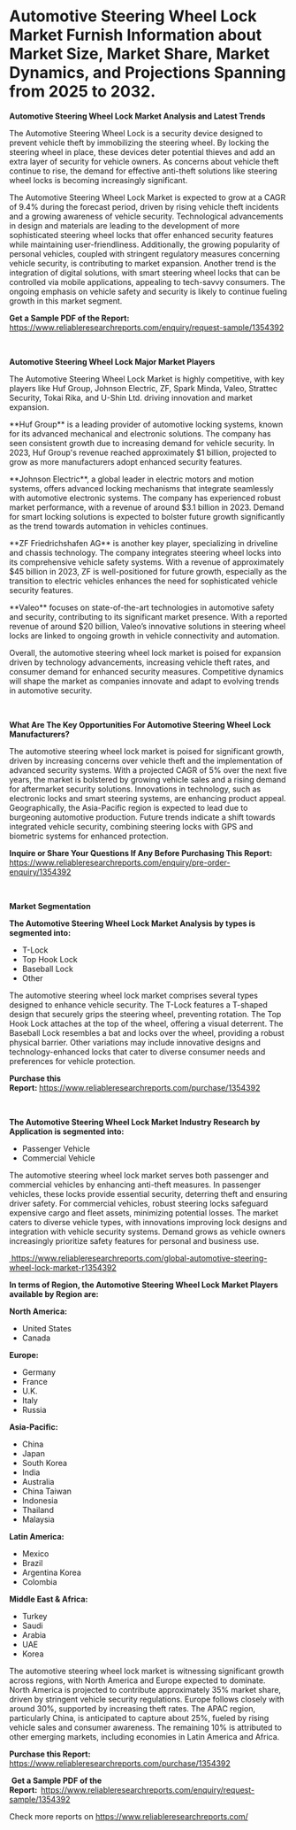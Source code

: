 <p><h1>Automotive Steering Wheel Lock Market Furnish Information about Market Size, Market Share, Market Dynamics, and Projections Spanning from 2025 to 2032.</h1></p><p><strong>Automotive Steering Wheel Lock Market Analysis and Latest Trends</strong></p>
<p><p>The Automotive Steering Wheel Lock is a security device designed to prevent vehicle theft by immobilizing the steering wheel. By locking the steering wheel in place, these devices deter potential thieves and add an extra layer of security for vehicle owners. As concerns about vehicle theft continue to rise, the demand for effective anti-theft solutions like steering wheel locks is becoming increasingly significant.</p><p>The Automotive Steering Wheel Lock Market is expected to grow at a CAGR of 9.4% during the forecast period, driven by rising vehicle theft incidents and a growing awareness of vehicle security. Technological advancements in design and materials are leading to the development of more sophisticated steering wheel locks that offer enhanced security features while maintaining user-friendliness. Additionally, the growing popularity of personal vehicles, coupled with stringent regulatory measures concerning vehicle security, is contributing to market expansion. Another trend is the integration of digital solutions, with smart steering wheel locks that can be controlled via mobile applications, appealing to tech-savvy consumers. The ongoing emphasis on vehicle safety and security is likely to continue fueling growth in this market segment.</p></p>
<p><strong>Get a Sample PDF of the Report:&nbsp;</strong> <a href="https://www.reliableresearchreports.com/enquiry/request-sample/1354392?utm_campaign=2809&utm_medium=2&utm_source=Github&utm_content=ia&utm_term=31032025&utm_id=automotive-steering-wheel-lock">https://www.reliableresearchreports.com/enquiry/request-sample/1354392</a></p>
<p>&nbsp;</p>
<p><strong>Automotive Steering Wheel Lock Major Market Players</strong></p>
<p><p>The Automotive Steering Wheel Lock Market is highly competitive, with key players like Huf Group, Johnson Electric, ZF, Spark Minda, Valeo, Strattec Security, Tokai Rika, and U-Shin Ltd. driving innovation and market expansion.</p><p>**Huf Group** is a leading provider of automotive locking systems, known for its advanced mechanical and electronic solutions. The company has seen consistent growth due to increasing demand for vehicle security. In 2023, Huf Group's revenue reached approximately $1 billion, projected to grow as more manufacturers adopt enhanced security features.</p><p>**Johnson Electric**, a global leader in electric motors and motion systems, offers advanced locking mechanisms that integrate seamlessly with automotive electronic systems. The company has experienced robust market performance, with a revenue of around $3.1 billion in 2023. Demand for smart locking solutions is expected to bolster future growth significantly as the trend towards automation in vehicles continues.</p><p>**ZF Friedrichshafen AG** is another key player, specializing in driveline and chassis technology. The company integrates steering wheel locks into its comprehensive vehicle safety systems. With a revenue of approximately $45 billion in 2023, ZF is well-positioned for future growth, especially as the transition to electric vehicles enhances the need for sophisticated vehicle security features.</p><p>**Valeo** focuses on state-of-the-art technologies in automotive safety and security, contributing to its significant market presence. With a reported revenue of around $20 billion, Valeo’s innovative solutions in steering wheel locks are linked to ongoing growth in vehicle connectivity and automation.</p><p>Overall, the automotive steering wheel lock market is poised for expansion driven by technology advancements, increasing vehicle theft rates, and consumer demand for enhanced security measures. Competitive dynamics will shape the market as companies innovate and adapt to evolving trends in automotive security.</p></p>
<p>&nbsp;</p>
<p><strong>What Are The Key Opportunities For Automotive Steering Wheel Lock Manufacturers?</strong></p>
<p><p>The automotive steering wheel lock market is poised for significant growth, driven by increasing concerns over vehicle theft and the implementation of advanced security systems. With a projected CAGR of 5% over the next five years, the market is bolstered by growing vehicle sales and a rising demand for aftermarket security solutions. Innovations in technology, such as electronic locks and smart steering systems, are enhancing product appeal. Geographically, the Asia-Pacific region is expected to lead due to burgeoning automotive production. Future trends indicate a shift towards integrated vehicle security, combining steering locks with GPS and biometric systems for enhanced protection.</p></p>
<p><strong>Inquire or Share Your Questions If Any Before Purchasing This Report:</strong> <a href="https://www.reliableresearchreports.com/enquiry/pre-order-enquiry/1354392?utm_campaign=2809&utm_medium=2&utm_source=Github&utm_content=ia&utm_term=31032025&utm_id=automotive-steering-wheel-lock">https://www.reliableresearchreports.com/enquiry/pre-order-enquiry/1354392</a></p>
<p>&nbsp;</p>
<p><strong>Market Segmentation</strong></p>
<p><strong>The Automotive Steering Wheel Lock Market Analysis by types is segmented into:</strong></p>
<p><ul><li>T-Lock</li><li>Top Hook Lock</li><li>Baseball Lock</li><li>Other</li></ul></p>
<p><p>The automotive steering wheel lock market comprises several types designed to enhance vehicle security. The T-Lock features a T-shaped design that securely grips the steering wheel, preventing rotation. The Top Hook Lock attaches at the top of the wheel, offering a visual deterrent. The Baseball Lock resembles a bat and locks over the wheel, providing a robust physical barrier. Other variations may include innovative designs and technology-enhanced locks that cater to diverse consumer needs and preferences for vehicle protection.</p></p>
<p><strong>Purchase this Report:&nbsp;</strong><a href="https://www.reliableresearchreports.com/purchase/1354392?utm_campaign=2809&utm_medium=2&utm_source=Github&utm_content=ia&utm_term=31032025&utm_id=automotive-steering-wheel-lock">https://www.reliableresearchreports.com/purchase/1354392</a></p>
<p>&nbsp;</p>
<p><strong>The Automotive Steering Wheel Lock Market Industry Research by Application is segmented into:</strong></p>
<p><ul><li>Passenger Vehicle</li><li>Commercial Vehicle</li></ul></p>
<p><p>The automotive steering wheel lock market serves both passenger and commercial vehicles by enhancing anti-theft measures. In passenger vehicles, these locks provide essential security, deterring theft and ensuring driver safety. For commercial vehicles, robust steering locks safeguard expensive cargo and fleet assets, minimizing potential losses. The market caters to diverse vehicle types, with innovations improving lock designs and integration with vehicle security systems. Demand grows as vehicle owners increasingly prioritize safety features for personal and business use.</p></p>
<p><a href="https://www.reliableresearchreports.com/global-automotive-steering-wheel-lock-market-r1354392?utm_campaign=2809&utm_medium=2&utm_source=Github&utm_content=ia&utm_term=31032025&utm_id=automotive-steering-wheel-lock">&nbsp;https://www.reliableresearchreports.com/global-automotive-steering-wheel-lock-market-r1354392</a></p>
<p><strong>In terms of Region, the Automotive Steering Wheel Lock Market Players available by Region are:</strong></p>
<p>
    <p> <strong> North America: </strong>
        <ul>
            <li>United States</li>
            <li>Canada</li>
        </ul>
        </p> 
    <p> <strong> Europe: </strong>
        <ul>
            <li>Germany</li>
            <li>France</li>
            <li>U.K.</li>
            <li>Italy</li>
            <li>Russia</li>
        </ul>
        </p> 
    <p> <strong> Asia-Pacific: </strong>
        <ul>
            <li>China</li>
            <li>Japan</li>
            <li>South Korea</li>
            <li>India</li>
            <li>Australia</li>
            <li>China Taiwan</li>
            <li>Indonesia</li>
            <li>Thailand</li>
            <li>Malaysia</li>
        </ul>
        </p> 
    <p> <strong> Latin America: </strong>
        <ul>
            <li>Mexico</li>
            <li>Brazil</li>
            <li>Argentina Korea</li>
            <li>Colombia</li>
        </ul>
        </p> 
    <p> <strong> Middle East & Africa: </strong>
        <ul>
            <li>Turkey</li>
            <li>Saudi</li>
            <li>Arabia</li>
            <li>UAE</li>
            <li>Korea</li>
        </ul>
    </p>
    </p>
<p><p>The automotive steering wheel lock market is witnessing significant growth across regions, with North America and Europe expected to dominate. North America is projected to contribute approximately 35% market share, driven by stringent vehicle security regulations. Europe follows closely with around 30%, supported by increasing theft rates. The APAC region, particularly China, is anticipated to capture about 25%, fueled by rising vehicle sales and consumer awareness. The remaining 10% is attributed to other emerging markets, including economies in Latin America and Africa.</p></p>
<p><strong>Purchase this Report: </strong><a href="https://www.reliableresearchreports.com/purchase/1354392?utm_campaign=2809&utm_medium=2&utm_source=Github&utm_content=ia&utm_term=31032025&utm_id=automotive-steering-wheel-lock">https://www.reliableresearchreports.com/purchase/1354392</a></p>
<p>&nbsp;<strong>Get a Sample PDF of the Report:&nbsp;&nbsp;</strong><a href="https://www.reliableresearchreports.com/enquiry/request-sample/1354392?utm_campaign=2809&utm_medium=2&utm_source=Github&utm_content=ia&utm_term=31032025&utm_id=automotive-steering-wheel-lock">https://www.reliableresearchreports.com/enquiry/request-sample/1354392</a></p>
<p><strong></strong></p>
<p>Check more reports on <a href="https://www.reliableresearchreports.com/?utm_campaign=2809&utm_medium=2&utm_source=Github&utm_content=ia&utm_term=31032025&utm_id=automotive-steering-wheel-lock">https://www.reliableresearchreports.com/</a></p>